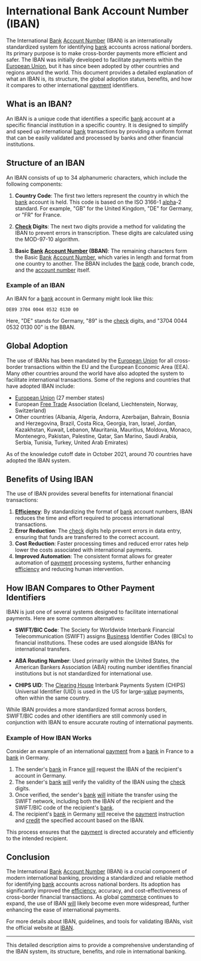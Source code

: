# International Bank Account Number (IBAN)

The International [Bank](../b/bank.md) [Account Number](../a/account_number.md) (IBAN) is an internationally standardized system for identifying [bank](../b/bank.md) accounts across national borders. Its primary purpose is to make cross-border payments more efficient and safer. The IBAN was initially developed to facilitate payments within the [European Union](../e/european_union_(eu).md), but it has since been adopted by other countries and regions around the world. This document provides a detailed explanation of what an IBAN is, its structure, the global adoption status, benefits, and how it compares to other international [payment](../p/payment.md) identifiers.

## What is an IBAN?

An IBAN is a unique code that identifies a specific [bank](../b/bank.md) account at a specific financial institution in a specific country. It is designed to simplify and speed up international [bank](../b/bank.md) transactions by providing a uniform format that can be easily validated and processed by banks and other financial institutions.

## Structure of an IBAN

An IBAN consists of up to 34 alphanumeric characters, which include the following components:

1. **Country Code**: The first two letters represent the country in which the [bank](../b/bank.md) account is held. This code is based on the ISO 3166-1 [alpha](../a/alpha.md)-2 standard. For example, "GB" for the United Kingdom, "DE" for Germany, or "FR" for France.
   
2. **[Check](../c/check.md) Digits**: The next two digits provide a method for validating the IBAN to prevent errors in transcription. These digits are calculated using the MOD-97-10 algorithm.
   
3. **Basic [Bank](../b/bank.md) [Account Number](../a/account_number.md) (BBAN)**: The remaining characters form the Basic [Bank](../b/bank.md) [Account Number](../a/account_number.md), which varies in length and format from one country to another. The BBAN includes the [bank](../b/bank.md) code, branch code, and the [account number](../a/account_number.md) itself.

### Example of an IBAN

An IBAN for a [bank](../b/bank.md) account in Germany might look like this:
```
DE89 3704 0044 0532 0130 00
```

Here, "DE" stands for Germany, "89" is the [check](../c/check.md) digits, and "3704 0044 0532 0130 00" is the BBAN.

## Global Adoption

The use of IBANs has been mandated by the [European Union](../e/european_union_(eu).md) for all cross-border transactions within the EU and the European Economic Area (EEA). Many other countries around the world have also adopted the system to facilitate international transactions. Some of the regions and countries that have adopted IBAN include:

- [European Union](../e/european_union_(eu).md) (27 member states)
- European [Free Trade](../f/free_trade.md) Association (Iceland, Liechtenstein, Norway, Switzerland)
- Other countries (Albania, Algeria, Andorra, Azerbaijan, Bahrain, Bosnia and Herzegovina, Brazil, Costa Rica, Georgia, Iran, Israel, Jordan, Kazakhstan, Kuwait, Lebanon, Mauritania, Mauritius, Moldova, Monaco, Montenegro, Pakistan, Palestine, Qatar, San Marino, Saudi Arabia, Serbia, Tunisia, Turkey, United Arab Emirates)

As of the knowledge cutoff date in October 2021, around 70 countries have adopted the IBAN system.

## Benefits of Using IBAN

The use of IBAN provides several benefits for international financial transactions:

1. **[Efficiency](../e/efficiency.md)**: By standardizing the format of [bank](../b/bank.md) account numbers, IBAN reduces the time and effort required to process international transactions.
2. **Error Reduction**: The [check](../c/check.md) digits help prevent errors in data entry, ensuring that funds are transferred to the correct account.
3. **Cost Reduction**: Faster processing times and reduced error rates help lower the costs associated with international payments.
4. **Improved Automation**: The consistent format allows for greater automation of [payment](../p/payment.md) processing systems, further enhancing [efficiency](../e/efficiency.md) and reducing human intervention.

## How IBAN Compares to Other Payment Identifiers

IBAN is just one of several systems designed to facilitate international payments. Here are some common alternatives:

- **SWIFT/BIC Code**: The Society for Worldwide Interbank Financial Telecommunication (SWIFT) assigns [Business](../b/business.md) Identifier Codes (BICs) to financial institutions. These codes are used alongside IBANs for international transfers.
  
- **ABA Routing Number**: Used primarily within the United States, the American Bankers Association (ABA) routing number identifies financial institutions but is not standardized for international use.

- **CHIPS UID**: The [Clearing House](../c/clearing_house.md) Interbank Payments System (CHIPS) Universal Identifier (UID) is used in the US for large-[value](../v/value.md) payments, often within the same country.

While IBAN provides a more standardized format across borders, SWIFT/BIC codes and other identifiers are still commonly used in conjunction with IBAN to ensure accurate routing of international payments.

### Example of How IBAN Works

Consider an example of an international [payment](../p/payment.md) from a [bank](../b/bank.md) in France to a [bank](../b/bank.md) in Germany.

1. The sender's [bank](../b/bank.md) in France [will](../w/will.md) request the IBAN of the recipient's account in Germany.
2. The sender's [bank](../b/bank.md) [will](../w/will.md) verify the validity of the IBAN using the [check](../c/check.md) digits.
3. Once verified, the sender's [bank](../b/bank.md) [will](../w/will.md) initiate the transfer using the SWIFT network, including both the IBAN of the recipient and the SWIFT/BIC code of the recipient's [bank](../b/bank.md).
4. The recipient's [bank](../b/bank.md) in Germany [will](../w/will.md) receive the [payment](../p/payment.md) instruction and [credit](../c/credit.md) the specified account based on the IBAN.

This process ensures that the [payment](../p/payment.md) is directed accurately and efficiently to the intended recipient.

## Conclusion

The International [Bank](../b/bank.md) [Account Number](../a/account_number.md) (IBAN) is a crucial component of modern international banking, providing a standardized and reliable method for identifying [bank](../b/bank.md) accounts across national borders. Its adoption has significantly improved the [efficiency](../e/efficiency.md), accuracy, and cost-effectiveness of cross-border financial transactions. As global [commerce](../c/commerce.md) continues to expand, the use of IBAN [will](../w/will.md) likely become even more widespread, further enhancing the ease of international payments.

For more details about IBAN, guidelines, and tools for validating IBANs, visit the official website at [IBAN](https://www.iban.com).

---

This detailed description aims to provide a comprehensive understanding of the IBAN system, its structure, benefits, and role in international banking.